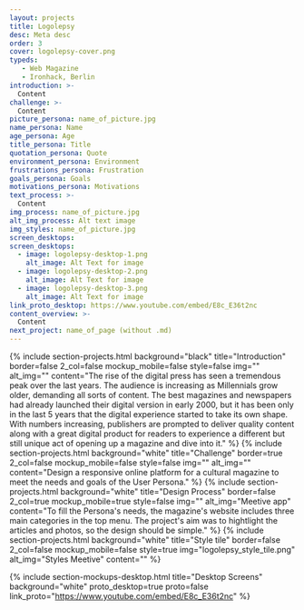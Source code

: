 ```yaml
---
layout: projects
title: Logolepsy
desc: Meta desc
order: 3
cover: logolepsy-cover.png
typeds:
   - Web Magazine
   - Ironhack, Berlin
introduction: >-
  Content
challenge: >-
  Content
picture_persona: name_of_picture.jpg
name_persona: Name
age_persona: Age
title_persona: Title
quotation_persona: Quote
environment_persona: Environment
frustrations_persona: Frustration
goals_persona: Goals
motivations_persona: Motivations
text_process: >-
  Content
img_process: name_of_picture.jpg
alt_img_process: Alt text image
img_styles: name_of_picture.jpg
screen_desktops:
screen_desktops:
  - image: logolepsy-desktop-1.png
    alt_image: Alt Text for image
  - image: logolepsy-desktop-2.png
    alt_image: Alt Text for image
  - image: logolepsy-desktop-3.png
    alt_image: Alt Text for image
link_proto_desktop: https://www.youtube.com/embed/E8c_E36t2nc
content_overview: >-
  Content
next_project: name_of_page (without .md)
---
```

{%
     include section-projects.html
     background="black"
     title="Introduction"
     border=false
     2_col=false
     mockup_mobile=false
     style=false
     img=""
     alt_img=""
     content="The rise of the digital press has seen a tremendous peak over the last years. The audience is increasing as Millennials grow older, demanding all sorts of content. The best magazines and newspapers had already launched their digital version in early 2000, but it has been only in the last 5 years that the digital experience started to take its own shape. With numbers increasing, publishers are prompted to deliver quality content along with a great digital product for readers to experience a different but still unique act of opening up a magazine and dive into it."
%}
{%
     include section-projects.html
     background="white"
     title="Challenge"
     border=true
     2_col=false
     mockup_mobile=false
     style=false
     img=""
     alt_img=""
     content="Design a responsive online platform for a cultural magazine to meet the needs and goals of the User Persona."
%}
{%
     include section-projects.html
     background="white"
     title="Design Process"
     border=false
     2_col=true
     mockup_mobile=true
     style=false
     img=""
     alt_img="Meetive app"
     content="To fill the Persona's needs, the magazine's website includes three main categories in the top menu. The project's aim was to hightlight the articles and photos, so the design should be simple."
%}
{%
     include section-projects.html
     background="white"
     title="Style tile"
     border=false
     2_col=false
     mockup_mobile=false
     style=true
     img="logolepsy_style_tile.png"
     alt_img="Styles Meetive"
     content=""
%}

{%
     include section-mockups-desktop.html
     title="Desktop Screens"
     background="white"
     proto_desktop=true
     proto=false
     link_proto="https://www.youtube.com/embed/E8c_E36t2nc"
%}